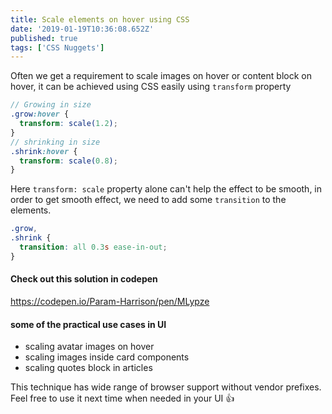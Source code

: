 ```yaml
---
title: Scale elements on hover using CSS
date: '2019-01-19T10:36:08.652Z'
published: true
tags: ['CSS Nuggets']
---
```


Often we get a requirement to scale images on hover or content block on hover, it can be achieved using CSS easily using `transform` property

```scss
// Growing in size
.grow:hover {
  transform: scale(1.2);
}
// shrinking in size
.shrink:hover {
  transform: scale(0.8);
}
```

Here `transform: scale` property alone can't help the effect to be smooth, in order to get smooth effect, we need to add some `transition` to the elements.

```scss
.grow,
.shrink {
  transition: all 0.3s ease-in-out;
}
```

#### Check out this solution in codepen

https://codepen.io/Param-Harrison/pen/MLypze

#### some of the practical use cases in UI

- scaling avatar images on hover
- scaling images inside card components
- scaling quotes block in articles

This technique has wide range of browser support without vendor prefixes. Feel free to use it next time when needed in your UI 👍
